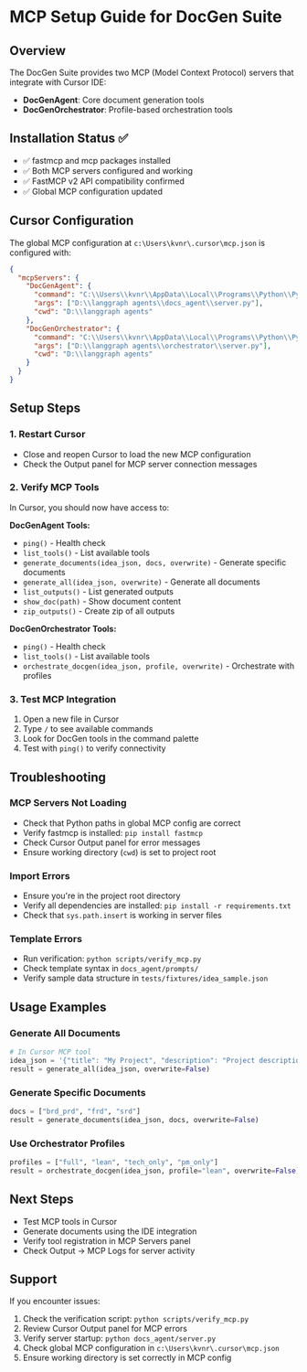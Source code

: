# MCP Setup Guide for DocGen Suite

## Overview

The DocGen Suite provides two MCP (Model Context Protocol) servers that integrate with Cursor IDE:

- **DocGenAgent**: Core document generation tools
- **DocGenOrchestrator**: Profile-based orchestration tools

## Installation Status ✅

- ✅ fastmcp and mcp packages installed
- ✅ Both MCP servers configured and working
- ✅ FastMCP v2 API compatibility confirmed
- ✅ Global MCP configuration updated

## Cursor Configuration

The global MCP configuration at `c:\Users\kvnr\.cursor\mcp.json` is configured with:

```json
{
  "mcpServers": {
    "DocGenAgent": {
      "command": "C:\\Users\\kvnr\\AppData\\Local\\Programs\\Python\\Python310\\python.exe",
      "args": ["D:\\langgraph agents\\docs_agent\\server.py"],
      "cwd": "D:\\langgraph agents"
    },
    "DocGenOrchestrator": {
      "command": "C:\\Users\\kvnr\\AppData\\Local\\Programs\\Python\\Python310\\python.exe",
      "args": ["D:\\langgraph agents\\orchestrator\\server.py"],
      "cwd": "D:\\langgraph agents"
    }
  }
}
```

## Setup Steps

### 1. Restart Cursor

- Close and reopen Cursor to load the new MCP configuration
- Check the Output panel for MCP server connection messages

### 2. Verify MCP Tools

In Cursor, you should now have access to:

**DocGenAgent Tools:**

- `ping()` - Health check
- `list_tools()` - List available tools
- `generate_documents(idea_json, docs, overwrite)` - Generate specific documents
- `generate_all(idea_json, overwrite)` - Generate all documents
- `list_outputs()` - List generated outputs
- `show_doc(path)` - Show document content
- `zip_outputs()` - Create zip of all outputs

**DocGenOrchestrator Tools:**

- `ping()` - Health check
- `list_tools()` - List available tools
- `orchestrate_docgen(idea_json, profile, overwrite)` - Orchestrate with profiles

### 3. Test MCP Integration

1. Open a new file in Cursor
2. Type `/` to see available commands
3. Look for DocGen tools in the command palette
4. Test with `ping()` to verify connectivity

## Troubleshooting

### MCP Servers Not Loading

- Check that Python paths in global MCP config are correct
- Verify fastmcp is installed: `pip install fastmcp`
- Check Cursor Output panel for error messages
- Ensure working directory (`cwd`) is set to project root

### Import Errors

- Ensure you're in the project root directory
- Verify all dependencies are installed: `pip install -r requirements.txt`
- Check that `sys.path.insert` is working in server files

### Template Errors

- Run verification: `python scripts/verify_mcp.py`
- Check template syntax in `docs_agent/prompts/`
- Verify sample data structure in `tests/fixtures/idea_sample.json`

## Usage Examples

### Generate All Documents

```python
# In Cursor MCP tool
idea_json = '{"title": "My Project", "description": "Project description", ...}'
result = generate_all(idea_json, overwrite=False)
```

### Generate Specific Documents

```python
docs = ["brd_prd", "frd", "srd"]
result = generate_documents(idea_json, docs, overwrite=False)
```

### Use Orchestrator Profiles

```python
profiles = ["full", "lean", "tech_only", "pm_only"]
result = orchestrate_docgen(idea_json, profile="lean", overwrite=False)
```

## Next Steps

- Test MCP tools in Cursor
- Generate documents using the IDE integration
- Verify tool registration in MCP Servers panel
- Check Output → MCP Logs for server activity

## Support

If you encounter issues:

1. Check the verification script: `python scripts/verify_mcp.py`
2. Review Cursor Output panel for MCP errors
3. Verify server startup: `python docs_agent/server.py`
4. Check global MCP configuration in `c:\Users\kvnr\.cursor\mcp.json`
5. Ensure working directory is set correctly in MCP config
